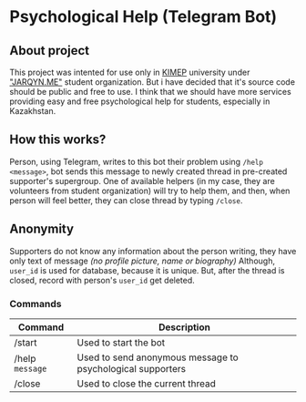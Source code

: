 # Psychological Help (Telegram Bot) 
## About project
This project was intented for use only in [KIMEP](https://kimep.kz/) university under ["JARQYN.ME"](https://instagram.com/jarqyn_kimep) student organization. But i have decided that it's source code should be public and free to use. I think that we should have more services providing easy and free psychological help for students, especially in Kazakhstan. 

## How this works?
Person, using Telegram, writes to this bot their problem using `/help <message>`, bot sends this message to newly created thread in pre-created supporter's supergroup. One of available helpers (in my case, they are volunteers from student organization) will try to help them, and then, when person will feel better, they can close thread by typing `/close`.

## Anonymity
Supporters do not know any information about the person writing, they have only text of message *(no profile picture, name or biography)*
Although, `user_id` is used for database, because it is unique. But, after the thread is closed, record with person's `user_id` get deleted.

### Commands
|Command|Description
|---|---
|/start|Used to start the bot
|/help `message`|Used to send anonymous message to psychological supporters
|/close|Used to close the current thread